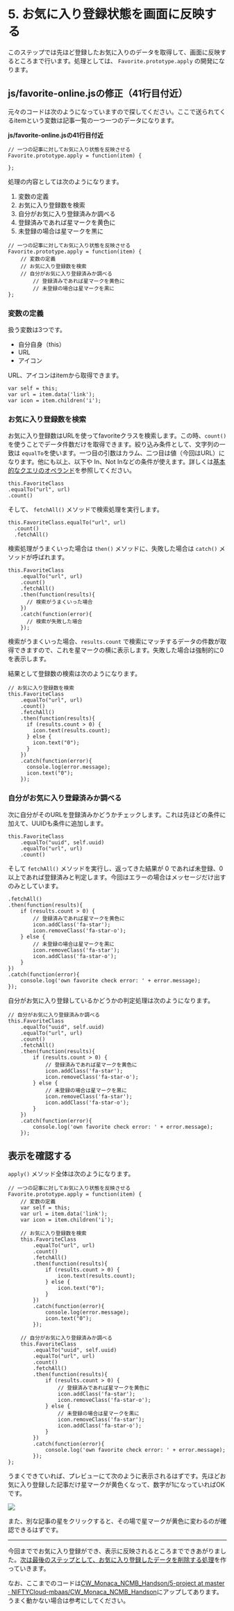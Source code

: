 # 5. お気に入り登録状態を画面に反映する

このステップでは先ほど登録したお気に入りのデータを取得して、画面に反映するところまで行います。処理としては、 `Favorite.prototype.apply` の開発になります。

## js/favorite-online.jsの修正（41行目付近）

元々のコードは次のようになっていますので探してください。ここで送られてくるitemという変数は記事一覧の一つ一つのデータになります。

**js/favorite-online.jsの41行目付近**

```
// 一つの記事に対してお気に入り状態を反映させる
Favorite.prototype.apply = function(item) {
    
};
```

処理の内容としては次のようになります。

1. 変数の定義
1. お気に入り登録数を検索
1. 自分がお気に入り登録済みか調べる
  1. 登録済みであれば星マークを黄色に
  1. 未登録の場合は星マークを黒に

```
// 一つの記事に対してお気に入り状態を反映させる
Favorite.prototype.apply = function(item) {
    // 変数の定義
    // お気に入り登録数を検索
    // 自分がお気に入り登録済みか調べる
        // 登録済みであれば星マークを黄色に
        // 未登録の場合は星マークを黒に
};
```

### 変数の定義

扱う変数は3つです。

- 自分自身（this）
- URL
- アイコン

URL、アイコンはitemから取得できます。

```
var self = this;
var url = item.data('link');
var icon = item.children('i');
```

### お気に入り登録数を検索

お気に入り登録数はURLを使ってfavoriteクラスを検索します。この時、`count()`を使うことでデータ件数だけを取得できます。絞り込み条件として、文字列の一致は `equalTo`を使います。一つ目の引数はカラム、二つ目は値（今回はURL）になります。他にも以上、以下や In、Not Inなどの条件が使えます。詳しくは[基本的なクエリのオペランド](http://mb.cloud.nifty.com/doc/current/datastore/basic_usage_monaca.html#基本的なクエリのオペランド)を参照してください。

```
this.FavoriteClass
.equalTo("url", url)
.count()
```

そして、 `fetchAll()` メソッドで検索処理を実行します。

```
this.FavoriteClass.equalTo("url", url)
  .count()
  .fetchAll()
```

検索処理がうまくいった場合は `then()` メソッドに、失敗した場合は `catch()` メソッドが呼ばれます。

```
this.FavoriteClass
    .equalTo("url", url)
    .count()
    .fetchAll()
    .then(function(results){
      // 検索がうまくいった場合
    })
    .catch(function(error){
      // 検索が失敗した場合
    });
```

検索がうまくいった場合、`results.count` で検索にマッチするデータの件数が取得できますので、これを星マークの横に表示します。失敗した場合は強制的に0を表示します。

結果として登録数の検索は次のようになります。

```
// お気に入り登録数を検索
this.FavoriteClass
    .equalTo("url", url)
    .count()
    .fetchAll()
    .then(function(results){
      if (results.count > 0) {
        icon.text(results.count);
      } else {
        icon.text("0");
      }
    })
    .catch(function(error){
      console.log(error.message);
      icon.text("0");
    });
```

### 自分がお気に入り登録済みか調べる

次に自分がそのURLを登録済みかどうかチェックします。これは先ほどの条件に加えて、UUIDも条件に追加します。

```
this.FavoriteClass
    .equalTo("uuid", self.uuid)
    .equalTo("url", url)
    .count()
```

そして `fetchAll()` メソッドを実行し、返ってきた結果が 0 であれば未登録、0以上であれば登録済みと判定します。今回はエラーの場合はメッセージだけ出すのみとしています。

```
.fetchAll()
.then(function(results){
    if (results.count > 0) {
        // 登録済みであれば星マークを黄色に
        icon.addClass('fa-star');
        icon.removeClass('fa-star-o');
    } else {
        // 未登録の場合は星マークを黒に
        icon.removeClass('fa-star');
        icon.addClass('fa-star-o');
    }
})
.catch(function(error){
    console.log('own favorite check error: ' + error.message);
});
```

自分がお気に入り登録しているかどうかの判定処理は次のようになります。

```
// 自分がお気に入り登録済みか調べる
this.FavoriteClass
    .equalTo("uuid", self.uuid)
    .equalTo("url", url)
    .count()
    .fetchAll()
    .then(function(results){
        if (results.count > 0) {
            // 登録済みであれば星マークを黄色に
            icon.addClass('fa-star');
            icon.removeClass('fa-star-o');
        } else {
            // 未登録の場合は星マークを黒に
            icon.removeClass('fa-star');
            icon.addClass('fa-star-o');
        }
    })
    .catch(function(error){
        console.log('own favorite check error: ' + error.message);
    });
```

## 表示を確認する

`apply()` メソッド全体は次のようになります。

```
// 一つの記事に対してお気に入り状態を反映させる
Favorite.prototype.apply = function(item) {
    // 変数の定義
    var self = this;
    var url = item.data('link');
    var icon = item.children('i');
    
    // お気に入り登録数を検索
    this.FavoriteClass
        .equalTo("url", url)
        .count()
        .fetchAll()
        .then(function(results){
            if (results.count > 0) {
                icon.text(results.count);
            } else {
                icon.text("0");
            }
        })
        .catch(function(error){
            console.log(error.message);
            icon.text("0");
        });

    // 自分がお気に入り登録済みか調べる
    this.FavoriteClass
        .equalTo("uuid", self.uuid)
        .equalTo("url", url)
        .count()
        .fetchAll()
        .then(function(results){
            if (results.count > 0) {
                // 登録済みであれば星マークを黄色に
                icon.addClass('fa-star');
                icon.removeClass('fa-star-o');
            } else {
                // 未登録の場合は星マークを黒に
                icon.removeClass('fa-star');
                icon.addClass('fa-star-o');
            }
        })
        .catch(function(error){
            console.log('own favorite check error: ' + error.message);
        });
};
```

うまくできていれば、プレビューにて次のように表示されるはずです。先ほどお気に入り登録した記事だけ星マークが黄色くなって、数字が1になっていればOKです。

![](images/5/5-1.png)

また、別な記事の星をクリックすると、その場で星マークが黄色に変わるのが確認できるはずです。

----

今回まででお気に入り登録ができ、表示に反映されるところまでできあがりました。[次は最後のステップとして、お気に入り登録したデータを削除する処理](./6.md)を作っていきます。

なお、ここまでのコードは[CW_Monaca_NCMB_Handson/5-project at master · NIFTYCloud-mbaas/CW_Monaca_NCMB_Handson](https://github.com/NIFTYCloud-mbaas/CW_Monaca_NCMB_Handson/tree/master/5-project)にアップしてあります。うまく動かない場合は参考にしてください。
